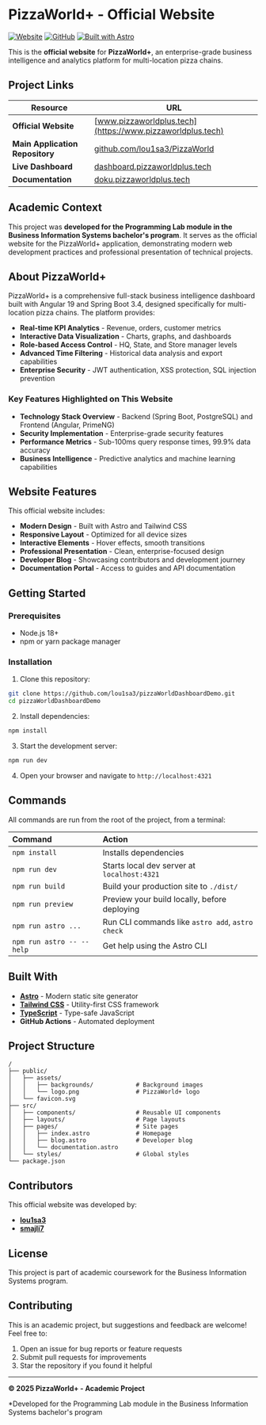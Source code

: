 # PizzaWorld+ - Official Website

[![Website](https://img.shields.io/website?url=https%3A%2F%2Fwww.pizzaworldplus.tech)](https://www.pizzaworldplus.tech)
[![GitHub](https://img.shields.io/badge/GitHub-Main%20Repository-blue)](https://github.com/lou1sa3/PizzaWorld)
[![Built with Astro](https://astro.badg.es/v2/built-with-astro/tiny.svg)](https://astro.build)

This is the **official website** for **PizzaWorld+**, an enterprise-grade business intelligence and analytics platform for multi-location pizza chains.

## Project Links

| Resource | URL |
|----------|-----|
| **Official Website** | [www.pizzaworldplus.tech](https://www.pizzaworldplus.tech) |
| **Main Application Repository** | [github.com/lou1sa3/PizzaWorld](https://github.com/lou1sa3/PizzaWorld) |
| **Live Dashboard** | [dashboard.pizzaworldplus.tech](https://dashboard.pizzaworldplus.tech) |
| **Documentation** | [doku.pizzaworldplus.tech](https://doku.pizzaworldplus.tech) |

## Academic Context

This project was **developed for the Programming Lab module in the Business Information Systems bachelor's program**. It serves as the official website for the PizzaWorld+ application, demonstrating modern web development practices and professional presentation of technical projects.

## About PizzaWorld+

PizzaWorld+ is a comprehensive full-stack business intelligence dashboard built with Angular 19 and Spring Boot 3.4, designed specifically for multi-location pizza chains. The platform provides:

- **Real-time KPI Analytics** - Revenue, orders, customer metrics
- **Interactive Data Visualization** - Charts, graphs, and dashboards
- **Role-based Access Control** - HQ, State, and Store manager levels
- **Advanced Time Filtering** - Historical data analysis and export capabilities
- **Enterprise Security** - JWT authentication, XSS protection, SQL injection prevention

### Key Features Highlighted on This Website

- **Technology Stack Overview** - Backend (Spring Boot, PostgreSQL) and Frontend (Angular, PrimeNG)
- **Security Implementation** - Enterprise-grade security features
- **Performance Metrics** - Sub-100ms query response times, 99.9% data accuracy
- **Business Intelligence** - Predictive analytics and machine learning capabilities

## Website Features

This official website includes:

- **Modern Design** - Built with Astro and Tailwind CSS
- **Responsive Layout** - Optimized for all device sizes
- **Interactive Elements** - Hover effects, smooth transitions
- **Professional Presentation** - Clean, enterprise-focused design
- **Developer Blog** - Showcasing contributors and development journey
- **Documentation Portal** - Access to guides and API documentation

## Getting Started

### Prerequisites

- Node.js 18+ 
- npm or yarn package manager

### Installation

1. Clone this repository:
```bash
git clone https://github.com/lou1sa3/pizzaWorldDashboardDemo.git
cd pizzaWorldDashboardDemo
```

2. Install dependencies:
```bash
npm install
```

3. Start the development server:
```bash
npm run dev
```

4. Open your browser and navigate to `http://localhost:4321`

## Commands

All commands are run from the root of the project, from a terminal:

| Command                   | Action                                           |
| :------------------------ | :----------------------------------------------- |
| `npm install`             | Installs dependencies                            |
| `npm run dev`             | Starts local dev server at `localhost:4321`      |
| `npm run build`           | Build your production site to `./dist/`          |
| `npm run preview`         | Preview your build locally, before deploying     |
| `npm run astro ...`       | Run CLI commands like `astro add`, `astro check` |
| `npm run astro -- --help` | Get help using the Astro CLI                     |

## Built With

- **[Astro](https://astro.build)** - Modern static site generator
- **[Tailwind CSS](https://tailwindcss.com)** - Utility-first CSS framework
- **[TypeScript](https://www.typescriptlang.org)** - Type-safe JavaScript
- **GitHub Actions** - Automated deployment

## Project Structure

```
/
├── public/
│   ├── assets/
│   │   ├── backgrounds/            # Background images
│   │   └── logo.png                # PizzaWorld+ logo
│   └── favicon.svg
├── src/
│   ├── components/                 # Reusable UI components
│   ├── layouts/                    # Page layouts
│   ├── pages/                      # Site pages
│   │   ├── index.astro             # Homepage
│   │   ├── blog.astro              # Developer blog
│   │   └── documentation.astro
│   └── styles/                     # Global styles
└── package.json
```

## Contributors

This official website was developed by:

- **[lou1sa3](https://github.com/lou1sa3)** 
- **[smajli7](https://github.com/smajli7)** 

## License

This project is part of academic coursework for the Business Information Systems program.

## Contributing

This is an academic project, but suggestions and feedback are welcome! Feel free to:

1. Open an issue for bug reports or feature requests
2. Submit pull requests for improvements
3. Star the repository if you found it helpful

---

**© 2025 PizzaWorld+ - Academic Project**

*Developed for the Programming Lab module in the Business Information Systems bachelor's program